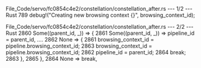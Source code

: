 File_Code/servo/fc0854c4e2/constellation/constellation_after.rs --- 1/2 --- Rust
                                                                                                                                                           789         debug!("Creating new browsing context {}", browsing_context_id);

File_Code/servo/fc0854c4e2/constellation/constellation_after.rs --- 2/2 --- Rust
2860                 Some((parent_id, _)) => {                                                                                                               2861                 Some((parent_id, _)) => pipeline_id = parent_id,
....                                                                                                                                                         2862                 None => {
2861                     browsing_context_id = pipeline.browsing_context_id;                                                                                 2863                     browsing_context_id = pipeline.browsing_context_id;
2862                     pipeline_id = parent_id;                                                                                                            2864                     break;
2863                 },                                                                                                                                      2865                 },
2864                 None => break,                                                                                                                               

